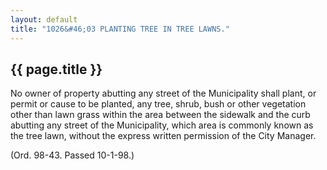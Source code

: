 ```yaml
---
layout: default 
title: "1026&#46;03 PLANTING TREE IN TREE LAWNS."
---
```


{{ page.title }}
----------------

No owner of property abutting any street of the Municipality shall
plant, or permit or cause to be planted, any tree, shrub, bush or other
vegetation other than lawn grass within the area between the sidewalk
and the curb abutting any street of the Municipality, which area is
commonly known as the tree lawn, without the express written permission
of the City Manager.

(Ord. 98-43. Passed 10-1-98.)
